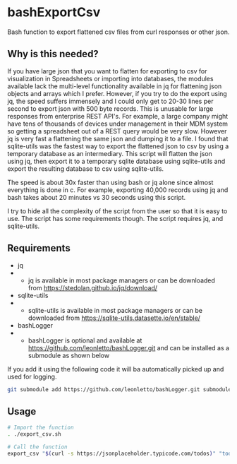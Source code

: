 # bashExportCsv
Bash function to export flattened csv files from curl responses or other json.

## Why is this needed?
If you have large json that you want to flatten for exporting to csv for visualization in Spreadsheets
or importing into databases, the modules available lack the multi-level functionality available in jq for 
flattening json objects and arrays which I prefer.   However, if you try to do the export using jq, the speed 
suffers immensely and I could only get to 20-30 lines per second to export json with 500 byte records.  This is 
unusable for large responses from enterprise REST API's.  For example, a large company might have tens of 
thousands of devices under management in their MDM system so getting a spreadsheet out of a REST query would 
be very slow.  However jq is very fast a flattening the same json and dumping it to a file.  I found that 
sqlite-utils was the fastest way to export the flattened json to csv by using a temporary database as an
intermediary.  This script will flatten the json using jq, then export it to a temporary sqlite database
using sqlite-utils and export the resulting database to csv using sqlite-utils.  

The speed is about 30x faster than using bash or jq alone since almost everything is done in c.  For example,
exporting 40,000 records using jq and bash takes about 20 minutes vs 30 seconds using this script.

I try to hide all the complexity of the script from the user so that it is easy to use.  The script has some 
requirements though.  The script requires jq, and sqlite-utils.  

## Requirements
* jq
* * jq is available in most package managers or can be downloaded from https://stedolan.github.io/jq/download/ 
* sqlite-utils
* * sqlite-utils is available in most package managers or can be downloaded from https://sqlite-utils.datasette.io/en/stable/
* bashLogger
* * bashLogger is optional and available at https://github.com/leonletto/bashLogger.git and can be installed as a submodule as shown below

If you add it using the following code it will ba automatically picked up and used for logging.
```bash
git submodule add https://github.com/leonletto/bashLogger.git submodules/bashLogger

```

## Usage
```bash
# Import the function
. ./export_csv.sh

# Call the function
export_csv "$(curl -s https://jsonplaceholder.typicode.com/todos)" "todos.csv"

```